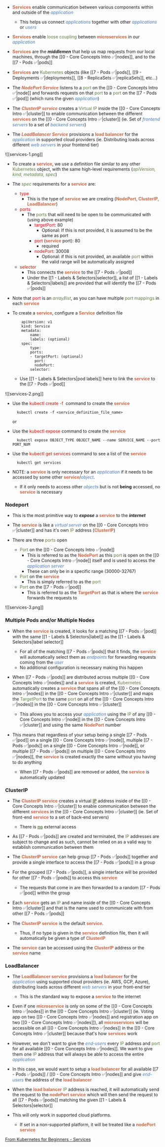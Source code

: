 - <b><span style="color:#d46644">Services</span></b> enable communication between various components within and outside of the <i><span style="color:#477bbe">application</span></i>
	- This helps us connect <i><span style="color:#477bbe">applications</span></i> together with other <i><span style="color:#477bbe">applications</span></i> or <i><span style="color:#477bbe">users</span></i>

- <b><span style="color:#d46644">Services</span></b> enable <span style="color:#5c7e3e">loose coupling</span> between <b><span style="color:#d46644">microservices</span></b> in our <i><span style="color:#477bbe">application</span></i>

- <b><span style="color:#d46644">Services</span></b> are the ***middlemen*** that help us map requests from our local machines, through the [[0 - Core Concepts Intro ✅|nodes]], and to the [[7 - Pods ✅|pods]]

- <b><span style="color:#d46644">Services</span></b> are <span style="color:#5c7e3e">Kubernetes</span> objects (like [[7 - Pods ✅|pods]], [[9 - Deployments ✅|deployments]], [[8 - ReplicaSets ✅|replicaSets]], etc…)

- The <b><i><span style="color:#d46644">NodePort Service</span></i></b> listens to a <span style="color:#5c7e3e">port</span> on the [[0 - Core Concepts Intro ✅|node]] and forwards requests on that <span style="color:#5c7e3e">port</span> to a <span style="color:#5c7e3e">port</span> on the [[7 - Pods ✅|pod]] (which runs the given <i><span style="color:#477bbe">application</span></i>)

- The <b><i><span style="color:#d46644">ClusterIP service</span></i></b> creates a <span style="color:#5c7e3e">Virtual IP</span> inside the [[0 - Core Concepts Intro ✅|cluster]] to enable communication between the different <b><span style="color:#d46644">services</span></b> on the [[0 - Core Concepts Intro ✅|cluster]] (ie. Set of <i><span style="color:#477bbe">frontend servers</span></i> to a set of <i><span style="color:#477bbe">backend servers</span></i>)

- The <b><i><span style="color:#d46644">LoadBalancer Service</span></i></b> provisions a <b><span style="color:#d46644">load balancer</span></b> for the <i><span style="color:#477bbe">application</span></i> in supported cloud providers (ie. Distributing loads across different <i><span style="color:#477bbe">web servers</span></i> in your frontend tier)

![[services-1.png]]

- To create a <b><span style="color:#d46644">service</span></b>, we use a definition file similar to any other <span style="color:#5c7e3e">Kubernetes</span> object, with the same high-level requirements (<i><span style="color:#5c7e3e">apiVersion, kind, metadata, spec</span></i>)

- The <i><span style="color:#5c7e3e">spec</span></i> requirements for a <b><span style="color:#d46644">service</span></b> are:
	- <span style="color:red">type</span>
		- This is the type of <b><span style="color:#d46644">service</span></b> we are creating (<b><span style="color:#d46644">NodePort, ClusterIP, LoadBalancer</span></b>)
	- <span style="color:red">ports</span>
		- The <span style="color:#5c7e3e">ports</span> that will need to be open to be communicated with (using above example)
			- <span style="color:red">targetPort</span>: 80
				- Optional: If this is not provided, it is assumed to be the same as port
			- <span style="color:red">port</span> (<b><span style="color:#d46644">service</span></b> port): 80
				- required
			- <span style="color:red">nodePort</span>: 30008
				- Optional: if this is not provided, an available <span style="color:#5c7e3e">port</span> within the valid range will be automatically assigned
	- <span style="color:red">selector</span>
		- This connects the <b><span style="color:#d46644">service</span></b> to the [[7 - Pods ✅|pod]]
		- Under the [[1 - Labels & Selectors|selector]], a list of [[1 - Labels & Selectors|labels]] are provided that will identify the [[7 - Pods ✅|pods]]

- Note that <span style="color:red">port</span> is an <i><span style="color:#5c7e3e">array</span></i>/<i><span style="color:#5c7e3e">list</span></i>, as you can have multiple <span style="color:#5c7e3e">port mappings</span> in each <b><span style="color:#d46644">service</span></b>

- To create a <b><span style="color:#d46644">service</span></b>, configure a <b><span style="color:#d46644">Service</span></b> definition file
	```
		apiVersion: v1
		kind: Service
		metadata:
			name:
			labels: (optional)
		spec:
			type:
			ports:
			- targetPort: (optional)
			  port:
			  nodePort:	
			selector:
	```
	- Use [[1 - Labels & Selectors|pod labels]] here to link the <b><span style="color:#d46644">service</span></b> to the [[7 - Pods ✅|pod]]

![[services-2.png]]

- Use the <span style="color:red">kubectl create -f</span>  command to create the <b><span style="color:#d46644">service</span></b>

		kubectl create -f <service_definition_file_name>

	or

* Use the <span style="color:red">kubectl expose</span> command to create the <b><span style="color:#d46644">service</span></b>

		kubectl expose OBJECT_TYPE OBJECT_NAME --name SERVICE_NAME --port PORT_NUM

- Use the <span style="color:red">kubectl get services</span> command to see a list of the <b><span style="color:#d46644">service</span></b>

		kubectl get services

- NOTE: a <b><span style="color:#d46644">service</span></b> is only necessary for an <i><span style="color:#477bbe">application</span></i> if it needs to be accessed by some other <b><span style="color:#d46644">service</span></b>/<i><span style="color:#477bbe">object</span></i>.
	- If it only needs to access other <i><span style="color:#477bbe">objects</span></i> but is not **being** accessed, no <b><span style="color:#d46644">service</span></b> is necessary

### Nodeport

- This is the most primitive way to ***expose*** a <b><span style="color:#d46644">service</span></b> to the ***internet***

- The <b><span style="color:#d46644">service</span></b> is like a <i><span style="color:#477bbe">virtual server</span></i> on the [[0 - Core Concepts Intro ✅|cluster]] and has it's own <span style="color:#5c7e3e">IP</span> address (<b><span style="color:#d46644">ClusterIP</span></b>)

- There are three <span style="color:#5c7e3e">ports</span> open
	- <span style="color:#5c7e3e">Port</span> on the [[0 - Core Concepts Intro ✅|node]]
		- This is referred to as the <b><span style="color:#d46644">NodePort</span></b> as this <span style="color:#5c7e3e">port</span> is open on the [[0 - Core Concepts Intro ✅|node]] itself and is used to access the <i><span style="color:#477bbe">application server</span></i>
		- These can only be in a specific range (30000-32767)
	- <span style="color:#5c7e3e">Port</span> on the <b><span style="color:#d46644">service</span></b>
		- This is simply referred to as the <span style="color:#5c7e3e">port</span>
	- <span style="color:#5c7e3e">Port</span> on the [[7 - Pods ✅|pod]]
		- This is referred to as the <b><span style="color:#d46644">TargetPort</span></b> as that is where the <b><span style="color:#d46644">service</span></b> forwards the requests to

![[services-3.png]]

### Multiple Pods and/or Multiple Nodes

- When the <b><span style="color:#d46644">service</span></b> is created, it looks for a matching [[7 - Pods ✅|pod]] with the same [[1 - Labels & Selectors|label]] as the [[1 - Labels & Selectors|label selector]]
	- For all of the matching [[7 - Pods ✅|pods]] that it finds, the <b><span style="color:#d46644">service</span></b> will automatically select them as <i><span style="color:#477bbe">endpoints</span></i> for forwarding requests coming from the <i><span style="color:#477bbe">user</span></i>
	- No additional configuration is necessary making this happen

- When [[7 - Pods ✅|pods]] are distributed across multiple [[0 - Core Concepts Intro ✅|nodes]] and a <b><span style="color:#d46644">service</span></b> is created, <span style="color:#5c7e3e">Kubernetes</span> automatically creates a <b><span style="color:#d46644">service</span></b> that spans all of the [[0 - Core Concepts Intro ✅|nodes]] in the [[0 - Core Concepts Intro ✅|cluster]] and maps the <span style="color:#5c7e3e">TargetPort</span> to the same <span style="color:#5c7e3e">port</span> on all of the [[0 - Core Concepts Intro ✅|nodes]] in the [[0 - Core Concepts Intro ✅|cluster]] 
	- This allows you to access your <i><span style="color:#477bbe">application</span></i> using the <span style="color:#5c7e3e">IP</span> of any [[0 - Core Concepts Intro ✅|node]] in the [[0 - Core Concepts Intro ✅|cluster]] and using the same <b><span style="color:#d46644">NodePort</span></b> number

- This means that regardless of your setup being a single [[7 - Pods ✅|pod]] on a single [[0 - Core Concepts Intro ✅|node]], multiple [[7 - Pods ✅|pods]] on a single [[0 - Core Concepts Intro ✅|node]], or multiple [[7 - Pods ✅|pods]] on multiple [[0 - Core Concepts Intro ✅|nodes]], the <b><span style="color:#d46644">service</span></b> is created exactly the same without you having to do anything
	- When [[7 - Pods ✅|pods]] are removed or added, the <b><span style="color:#d46644">service</span></b> is automatically updated

### ClusterIP

- The <b><span style="color:#d46644">ClusterIP service</span></b> creates a virtual <b><u><span style="color:#5c7e3e">IP</span></u></b> address inside of the [[0 - Core Concepts Intro ✅|cluster]] to enable communication between the different <b><span style="color:#d46644">services</span></b> in the [[0 - Core Concepts Intro ✅|cluster]] (ie. Set of front-end <b><span style="color:#d46644">service</span></b> to a set of back-end servers)
	- There is <b><u><span style="color:#5c7e3e">no</span></u></b> external access

- As [[7 - Pods ✅|pods]] are created and terminated, the <span style="color:#5c7e3e">IP</span> addresses are subject to change and as such, cannot be relied on as a valid way to establish communication between them

- The <b><span style="color:#d46644">ClusterIP service</span></b> can help group [[7 - Pods ✅|pods]] together and provide a single interface to access the [[7 - Pods ✅|pods]] in a group

- For the grouped [[7 - Pods ✅|pods]], a single interface will be provided for other [[7 - Pods ✅|pods]] to access this <b><span style="color:#d46644">service</span></b>
	- The requests that come in are then forwarded to a random [[7 - Pods ✅|pod]] within the group

- Each <b><span style="color:#d46644">service</span></b> gets an <span style="color:#5c7e3e">IP</span> and name inside of the [[0 - Core Concepts Intro ✅|cluster]] and that is the name used to communicate with from other [[7 - Pods ✅|pods]]

- The <b><span style="color:#d46644">ClusterIP service</span></b> is the default <b><span style="color:#d46644">service</span></b>.
	- Thus, if no type is given in the <b><span style="color:#d46644">service</span></b> definition file, then it will automatically be given a type of <b><span style="color:#d46644">ClusterIP</span></b>

- The <b><span style="color:#d46644">service</span></b> can be accessed using the <b><span style="color:#d46644">ClusterIP</span></b> address or the <b><span style="color:#d46644">service</span></b> name

### LoadBalancer

- The <b><span style="color:#d46644">LoadBalancer service</span></b> provisions a <b><span style="color:#d46644">load balancer</span></b> for the <i><span style="color:#477bbe">application</span></i> using supported cloud providers (ie. AWS, GCP, Azure), distributing loads across different <i><span style="color:#477bbe">web servers</span></i> in your front-end tier
	- This is the standard way to expose a <b><span style="color:#d46644">service</span></b> to the internet

- Even if one <b><span style="color:#d46644">microservice</span></b> is only on some of the [[0 - Core Concepts Intro ✅|nodes]] in the [[0 - Core Concepts Intro ✅|cluster]] (ie. Voting app on two [[0 - Core Concepts Intro ✅|nodes]] and registration app on two [[0 - Core Concepts Intro ✅|nodes]]), all <b><span style="color:#d46644">microservices</span></b> will be accessible on all [[0 - Core Concepts Intro ✅|nodes]] in the [[0 - Core Concepts Intro ✅|cluster]] because that's how <b><span style="color:#d46644">services</span></b> work

- However, we don't want to give the <i><span style="color:#477bbe">end-users</span></i> every <span style="color:#5c7e3e">IP</span> address and <span style="color:#5c7e3e">port</span> for all available [[0 - Core Concepts Intro ✅|nodes]]. We want to give them one <span style="color:#5c7e3e">IP</span> address that will always be able to access the entire <i><span style="color:#477bbe">application</span></i>

- In this case, we would want to setup a <b><span style="color:#d46644">load balancer</span></b> for all available [[7 - Pods ✅|pods]] / [[0 - Core Concepts Intro ✅|nodes]] and give <i><span style="color:#477bbe">end-users</span></i> the address of the <b><span style="color:#d46644">load balancer</span></b>

- When the <b><span style="color:#d46644">load balancer</span></b> <span style="color:#5c7e3e">IP</span> address is reached, it will automatically send the request to the <b><span style="color:#d46644">nodePort service</span></b> which will then send the request to all [[7 - Pods ✅|pods]] matching the given [[1 - Labels & Selectors|selector]]

- This will only work in supported cloud platforms.
	- If set in a non-supported platform, it will be treated like a <b><span style="color:#d46644">nodePort service</span></b>

[From Kubernetes for Beginners - Services](onenote:Kubernetes%20for%20Beginners.one#Services&section-id={5D5A45D8-45DB-1442-8EBF-F2131933F0D4}&page-id={7A83C485-745B-E44F-821C-06F831D6AA07}&end&base-path=https://d.docs.live.net/a8ff567768035d78/Documents/Kubernetes)